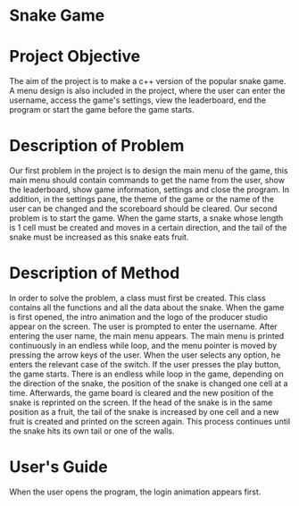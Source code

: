 # Snake Game

**<h1>Project Objective</h1>**  

The aim of the project is to make a c++ version of the popular snake game. A menu design is also included in the project, where the user can enter the username, access the game's settings, view the leaderboard, end the program or start the game before the game starts.  

**<h1>Description of Problem</h1>**  

Our first problem in the project is to design the main menu of the game, this main menu should contain commands to get the name from the user, show the leaderboard, show game information, settings and close the program. In addition, in the settings pane, the theme of the game or the name of the user can be changed and the scoreboard should be cleared. Our second problem is to start the game. When the game starts, a snake whose length is 1 cell must be created and moves in a certain direction, and the tail of the snake must be increased as this snake eats fruit.  

**<h1>Description of Method</h1>**  

In order to solve the problem, a class must first be created. This class contains all the functions and all the data about the snake. When the game is first opened, the intro animation and the logo of the producer studio appear on the screen. The user is prompted to enter the username. After entering the user name, the main menu appears. The main menu is printed continuously in an endless while loop, and the menu pointer is moved by pressing the arrow keys of the user. When the user selects any option, he enters the relevant case of the switch. If the user presses the play button, the game starts. There is an endless while loop in the game, depending on the direction of the snake, the position of the snake is changed one cell at a time. Afterwards, the game board is cleared and the new position of the snake is reprinted on the screen. If the head of the snake is in the same position as a fruit, the tail of the snake is increased by one cell and a new fruit is created and printed on the screen again. This process continues until the snake hits its own tail or one of the walls.  

**<h1>User's Guide</h1>**  

When the user opens the program, the login animation appears first.  
